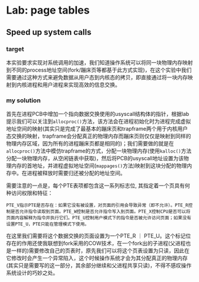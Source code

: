 # Lab: page tables

## Speed up system calls

### target

本实验要求实现对系统调用的加速，我们知道操作系统可以将同一块物理内存映射到不同的process地址空间(fork/蹦床页等都基于此方式实现)，在这个实验中我们需要通过这种方式来避免数据从用户态到内核态的拷贝，即直接通过将一块内存映射到内核进程和用户进程来实现高效的信息交换。

### my solution

首先在进程PCB中增加一个指向数据交换使用的usyscall结构体的指针，根据lab提示我们可以关注到`allocproc()`方法，该方法会在进程初始化时为进程完成虚拟地址空间的映射(其实只是完成了最基本的蹦床页和trapframe两个用于内核用户态交换的映射，trapframe会分配真正的物理内存而蹦床页则仅仅是映射到同样的物理内存区域，因为所有的进程蹦床页都是相同的)；我们需要做的就是在`allocproc()`方法中模仿trapframe的方式，分配一块物理内存(使用`kalloc()`方法分配一块物理内存，从空闲链表中获取)，然后将PCB的usyscall地址设置为该物理内存的首地址，并进程虚拟地址空间(`mappages()`方法)映射到这块分配的物理内存中。在进程被释放时需要归还被分配的地址空间。

需要注意的一点是，每个PTE表项都包含这一系列标志位, 其指定着一个页具有何种访问权限和特征：

```
PTE_V指示PTE是否存在：如果它没有被设置，对页面的引用会导致异常（即不允许）。PTE_R控制是否允许指令读取到页面。PTE_W控制是否允许指令写入到页面。PTE_X控制CPU是否可以将页面内容解释为指令并执行它们。PTE_U控制用户模式下的指令是否被允许访问页面；如果没有设置PTE_U，PTE只能在管理模式下使用。
```

在这里我们需要将这个数据交换的页面设置为一个PTE_R ｜ PTE_U。这个标记位存在的作用还使我联想到fork采用的COW技术，在一个fork出的子进程(父进程也是一样的)需要修改自己的页表时，原先我们可以将这个页表设置为只读，因此在它修改时会产生一个异常陷入，这个时候操作系统才会为其分配真正的物理内存(其实只是需要写的这一部分，其余部分继续和父进程共享只读)，不得不感叹操作系统设计的巧妙之处。